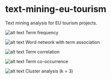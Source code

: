 # text-mining-eu-tourism
Text mining analysis for EU tourism projects.

![alt text](https://drive.google.com/file/d/1nkw-EKG7DRgNwblXhobwaMn0cGFHd886/view?usp=sharing)
Term frequency

![alt text](https://drive.google.com/file/d/1Jek3bKF7NJB_h0j_86dQCM0FeaVfYJYV/view?usp=sharing)
Word network with term association

![alt text](https://drive.google.com/file/d/1OFuWfujpX5_gh5ct1VPPEy5Tq6eUMOEb/view?usp=sharing)
Term correlation

![alt text](https://drive.google.com/file/d/1A3_8wLLSu7oANAV9YoDHnt8gqlxAUd3K/view?usp=sharing)
Term co-occurrence

![alt text](https://drive.google.com/file/d/13XQtfpgQky70ZkZF3z4VZe4OF5I7t454/view?usp=sharing)
Cluster analysis (k = 3)
